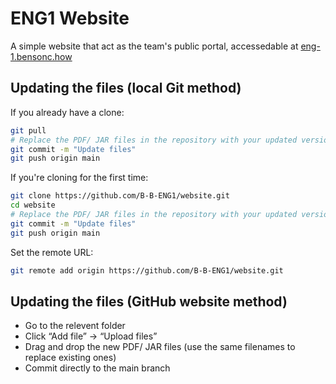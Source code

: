 # ENG1 Website

A simple website that act as the team's public portal, accessedable at [eng-1.bensonc.how](https://eng-1.bensonc.how)

## Updating the files (local Git method)

If you already have a clone:

```bash
git pull
# Replace the PDF/ JAR files in the repository with your updated versions
git commit -m "Update files"
git push origin main
```

If you're cloning for the first time:

```bash
git clone https://github.com/B-B-ENG1/website.git
cd website
# Replace the PDF/ JAR files in the repository with your updated versions
git commit -m "Update files"
git push origin main
```

Set the remote URL:

```bash
git remote add origin https://github.com/B-B-ENG1/website.git 
```

## Updating the files (GitHub website method)

- Go to the relevent folder
- Click “Add file” → “Upload files”
- Drag and drop the new PDF/ JAR files (use the same filenames to replace existing ones)
- Commit directly to the main branch
